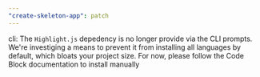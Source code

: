 ```yaml
---
"create-skeleton-app": patch
---
```


cli: The `Highlight.js` depedency is no longer provide via the CLI prompts. We're investiging a means to prevent it from installing all languages by default, which bloats your project size. For now, please follow the Code Block documentation to install manually
